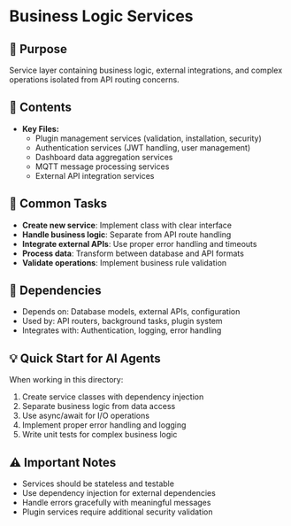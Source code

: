 # Business Logic Services

## 🎯 Purpose
Service layer containing business logic, external integrations, and complex operations isolated from API routing concerns.

## 📁 Contents
- **Key Files:**
  - Plugin management services (validation, installation, security)
  - Authentication services (JWT handling, user management)
  - Dashboard data aggregation services
  - MQTT message processing services
  - External API integration services

## 🔧 Common Tasks
- **Create new service**: Implement class with clear interface
- **Handle business logic**: Separate from API route handling
- **Integrate external APIs**: Use proper error handling and timeouts
- **Process data**: Transform between database and API formats
- **Validate operations**: Implement business rule validation

## 🔗 Dependencies
- Depends on: Database models, external APIs, configuration
- Used by: API routers, background tasks, plugin system
- Integrates with: Authentication, logging, error handling

## 💡 Quick Start for AI Agents
When working in this directory:
1. Create service classes with dependency injection
2. Separate business logic from data access
3. Use async/await for I/O operations
4. Implement proper error handling and logging
5. Write unit tests for complex business logic

## ⚠️ Important Notes
- Services should be stateless and testable
- Use dependency injection for external dependencies
- Handle errors gracefully with meaningful messages
- Plugin services require additional security validation